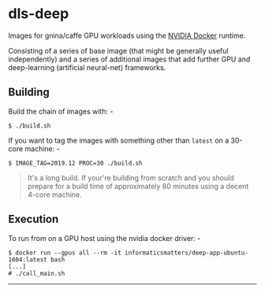 # dls-deep
Images for gnina/caffe GPU workloads using the [NVIDIA Docker] runtime.

Consisting of a series of base image (that might be generally useful
independently) and a series of additional images that add further GPU
and deep-learning (artificial neural-net) frameworks.

## Building
Build the chain of images with: -

    $ ./build.sh
    
If you want to tag the images with something other than `latest` on a 30-core
machine: -

    $ IMAGE_TAG=2019.12 PROC=30 ./build.sh

>   It's a long build. If your're building from scratch and you should prepare
    for a build time of approximately 80 minutes using a decent 4-core machine. 

## Execution
To run from on a GPU host using the nvidia docker driver: -

    $ docker run --gpus all --rm -it informaticsmatters/deep-app-ubuntu-1604:latest bash
    [...]
    # ./call_main.sh
    
---

[nvidia docker]: https://github.com/NVIDIA/nvidia-docker
[nvidia runtime]: https://github.com/NVIDIA/nvidia-docker/wiki/Usage
[cuda and docker]: https://medium.com/@adityathiruvengadam/cuda-docker-%EF%B8%8F-for-deep-learning-cab7c2be67f9
[using nvidia containers]: https://marmelab.com/blog/2018/03/21/using-nvidia-gpu-within-docker-container.html
